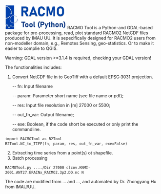 <img src="https://github.com/Doktor-Hu/RACMO_Tool/blob/main/img/RACMOTOOL.png" alt="drawing" width="200"/> 
RACMO Tool is a Python-and GDAL-based package for pre-processing, read, plot standard RACMO2 NetCDF files produced by IMAU UU. It is sepecifically designed for RACMO2 users from non-modeller domain, e.g., Remotes Sensing, geo-statistics. Or to make it easier to complie to QGIS.

Warning: GDAL version >=3.1.4 is required, checking your GDAL version!

The functionalities includes:
1) Convert NetCDF file in to GeoTiff with a default EPSG:3031 projection.

   -- fn: Input filename
  
   -- param: Parameter short name (see file name or pdf);
   
   -- res: Input file resolution in [m] 27000 or 5500;
   
   -- out_fn_var: Output filename;
   
   -- exe: Boolean, if the code short be executed or only print the commandline.
```
import RACMOTool as R2Tool
R2Tool.NC_to_TIFF(fn, param, res, out_fn_var, exe=False)
```
2) Extracting time series from a point(s) ot shapefile.
3) Batch processing

```
RACMOTool.py ..../Dir 27000 clcov.KNMI-2001.ANT27.ERAINx_RACMO2.3p2.DD.nc N
```

The code are modified from ... and ..., and automated by Dr. Zhongyang Hu from IMAU/UU.
